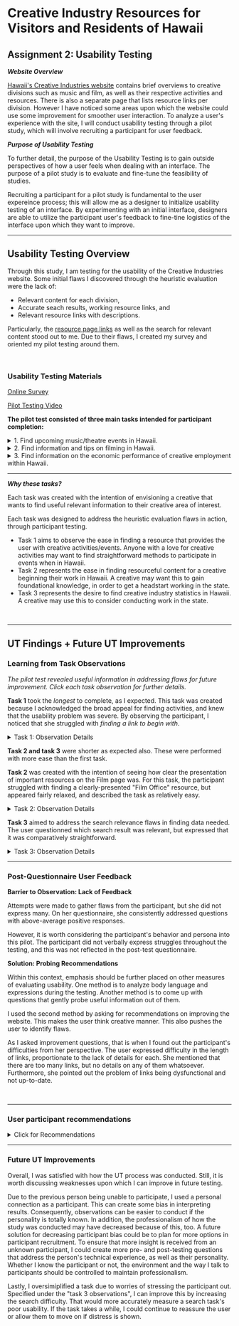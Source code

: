 # Creative Industry Resources for Visitors and Residents of Hawaii
## Assignment 2: Usability Testing
***Website Overview***

[Hawaii's Creative Industries website](https://cid.hawaii.gov/) contains brief overviews to creative divisions such as music and film, as well as their respective activities and resources. There is also a separate page that lists resource links per division. However I have noticed some areas upon which the website could use some improvement for smoother user interaction. To analyze a user's experience with the site, I will conduct usability testing through a pilot study, which will involve recruiting a participant for user feedback.

 ***Purpose of Usability Testing***

To further detail, the purpose of the Usability Testing is to gain outside perspectives of how a user feels when dealing with an interface. The purpose of a pilot study is to evaluate and fine-tune the feasibility of studies.

Recruiting a participant for a pilot study is fundamental to the user expereince process; this will allow me as a designer to initialize usability testing of an interface. By experimenting with an initial interface, designers are able to utilize the participant user's feedback to fine-tine logistics of the interface upon which they want to improve. 
 
 ______________

## Usability Testing Overview


Through this study, I am testing for the usability of the Creative Industries website. Some initial flaws I discovered through the heuristic evaluation were the lack of: 
- Relevant content for each division, 
- Accurate seach results, working resource links, and
- Relevant resource links with descriptions.

Particularly, the [resource page links](https://cid.hawaii.gov/resources-page/) as well as the search for relevant content stood out to me. Due to their flaws, I created my survey and oriented my pilot testing around them.

 &nbsp;

### **Usability Testing Materials**

[Online Survey](https://docs.google.com/forms/d/e/1FAIpQLSeHc4OJ6yKzuptW0ZAyBDQEhej7BByslsSsqcUp5R4WbyGRcg/viewform)

[Pilot Testing Video](https://youtu.be/mx73aik3bpc)



**The pilot test consisted of three main tasks intended for participant completion:**
<details>
  <summary> 1. Find upcoming music/theatre events in Hawaii. </summary>
    
> - Scenario: "...you are a musician that is interested in finding events in Maui. You want to find a functioning resource from the Creative Industry Hawaii site to find upcoming music/theatre events"
> - Tasks: Locate and click on a Theatre or Music resource link based in Maui, look for a "calendar" or "events" section, find an up-to-date 2021 or 2022 event  
    </details>
    
<details>
  <summary>  2. Find information and tips on filming in Hawaii.  </summary>
  
> - Scenario: "...you work in the Film industry and want to find information on how to get started in Hawaii. You want to follow the Creative Film Industry's Film Office tips"
> - Tasks: Locate Film page, locate where the Film Office resource is to be redirected, find a page with the information needed for filming in the state
  </details>
  
<details>
  <summary>
3. Find information on the economic performance of creative employment within Hawaii.
  </summary>
  
> - Scenario: "...you are interested in a career in the Creative Industry. You like Hawaii and want to look for information on how the industry employment is economically performing before deciding if you should move there for a career"
> - Tasks: Search for creative job performance, locate a link with job growth rate, find out percentage and the time period of the finding 
  
</details>


______________

***Why these tasks?***

Each task was created with the intention of envisioning a creative that wants to find useful relevant information to their creative area of interest. 

Each task was designed to address the heuristic evaluation flaws in action, through participant testing. 
- Task 1 aims to observe the ease in finding a resource that provides the user with creative activities/events. Anyone with a love for creative activities may want to find straightforward methods to participate in events when in Hawaii.
- Task 2 represents the ease in finding resourceful content for a creative beginning their work in Hawaii. A creative may want this to gain foundational knowledge, in order to get a headstart working in the state.
- Task 3 represents the desire to find creative industry statistics in Hawaii. A creative may use this to consider conducting work in the state.
 
 &nbsp;

______________

## UT Findings + Future UT Improvements
### Learning from Task Observations
*The pilot test revealed useful information in addressing flaws for future improvement. Click each task observation for further details.*

   
**Task 1** took the *longest* to complete, as I expected. This task was created because I acknowledged the broad appeal for finding activities, and knew that the usability problem was severe. By observing the participant, I noticed that she struggled with *finding a link to begin with*. 
<details>
  <summary> Task 1: Observation Details </summary>
 
  
 - Because the resource link had no details, she had to click on each to see if it was a relevant link. Then she had to see if the link even contained an event page. There was no clear detail for context as to which link was relevant to click for finding activities, let alone being updated with current events. 
- This tasks *shows* that a filter option could *greatly benefit* the user in narrowing/tailoring the resources.
- The lack of one made it harder for this user to find resources with activities. The participant had the most questions about this task as a result.
  
</details>
  
  

**Task 2 and task 3** were shorter as expected also. These were performed with more ease than the first task. 

**Task 2** was created with the intention of seeing how clear the presentation of important resources on the Film page was. For this task, the participant struggled with finding a clearly-presented "Film Office" resource, but appeared fairly relaxed, and described the task as relatively easy.

<details> <summary> Task 2: Observation Details </summary>
  
  - She unknowingly skipped past the Film Office hyperlink that was right at the top of the page. If she hadn't skipped it, she would have saved several extra minutes. Interestingly enough, she found the film page at the bottom of the page where it is more cluttered. 
  - It can be inferred that the page's lack of organized content made navigation more difficult; and that her solution was to think further into it, skimming over the more obvious hyperlink.
  - Solution? *Organize the content*, which will make resources *easier to find*.
  
  </details>

  
**Task 3** aimed to address the search relevance flaws in finding data needed. The user questionned which search result was relevant, but expressed that it was comparatively straightforward.

  <details> <summary> Task 3: Observation Details </summary>
    
  - The user appeared a bit hesitant as she scrolled through the search results. She looked over all information carefully. However, she quickly found the job growth information.
  - There was little struggle due to the specificity of instructions given. This was intentional because the search option is very poor if one does not search for unique keywords. 
  - Furthermore, if keywords are relatively broad, the search results are not organized by relevance. The relevant keywords may not even appear in the preview. 
  - I did not want to stress the participant out. Perhaps for future reference, I may make the search a bit more challenging. On the other hand, easier keywords for the search still showed me the feedback I needed through inference of body language/facial expressions.
  
  </details>
  

______________
 
  
### Post-Questionnaire User Feedback
**Barrier to Observation: Lack of Feedback**

Attempts were made to gather flaws from the participant, but she did not express many. On her questionnaire, she consistently addressed questions with above-average positive responses.

However, it is worth considering the participant's behavior and persona into this pilot. The participant did not verbally express struggles throughout the testing, and this was not reflected in the post-test questionnaire. 

**Solution: Probing Recommendations**

Within this context, emphasis should be further placed on other measures of evaluating usability. One method is to analyze body language and expressions during the testing. Another method is to come up with questions that gently probe useful information out of them.

I used the second method by asking for recommendations on improving the website. This makes the user think creative manner. This also pushes the user to identify flaws. 

As I asked improvement questions, that is when I found out the participant's difficulties from her perspective. The user expressed difficulty in the length of links, proportionate to the lack of details for each. She mentioned that there are too many links, but no details on any of them whatsoever. Furthermore, she pointed out the problem of links being dysfunctional and not up-to-date. 

&nbsp;
______________

### User participant recommendations
<details>
  <summary> Click for Recommendations </summary> 
Her recommendations were to:
  
- Reduce the resource page's links, and add details for each link instead, in order to determine if the website is worth clicking on.
  
- Ensure that links work.
  
- Make creative division pages easier to navigate; in other words, make resource links clearer, and organize the page content.
  
</details>

______________

### Future UT Improvements

Overall, I was satisfied with how the UT process was conducted. Still, it is worth discussing weaknesses upon which I can improve in future testing.

Due to the previous person being unable to participate, I used a personal connection as a participant. This can create some bias in interpreting results. Consequently, observations can be easier to conduct if the personality is totally known. In addition, the professionalism of how the study was conducted may have decreased because of this, too. A future solution for decreasing participant bias could be to plan for more options in participant recruitment. To ensure that more insight is received from an unknown participant, I could create more pre- and post-testing questions that address the person's technical experience, as well as their personality. Whether I know the participant or not, the environment and the way I talk to participants should be controlled to maintain professionalism.

Lastly, I oversimiplified a task due to worries of stressing the participant out. Specified under the "task 3 observations", I can improve this by increasing the search difficulty. That would more accurately measure a search task's poor usability. If the task takes a while, I could continue to reassure the user or allow them to move on if distress is shown.

